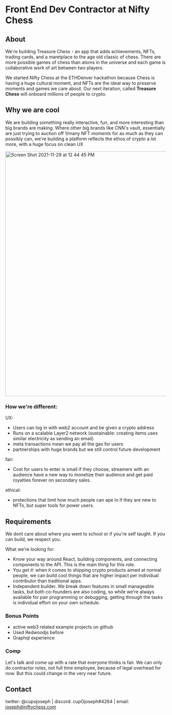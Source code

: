 # Front End Dev Contractor at Nifty Chess

## About

We're building Treasure Chess - an app that adds achievements, NFTs, trading cards, and a maretplace to the age old classic of chess. There are more possible games of chess than atoms in the universe and each game is collaborative work of art between two players.

We started Nifty Chess at the ETHDenver hackathon because Chess is having a huge cultural moment, and NFTs are the ideal way to preserve moments and games we care about. Our next iteration, called **Treasure Chess** will onboard millions of people to crypto.

## Why we are cool

We are building something really interactive, fun, and more interesting than big brands are making. Where other big brands like CNN's vault, essentially are just trying to auction off 1/many NFT _moments_ for as much as they can possibly can, we're building a platform reflects the ethos of crypto a lot more, with a huge focus on clean UX

<img width="765" alt="Screen Shot 2021-11-29 at 12 44 45 PM" src="https://user-images.githubusercontent.com/9449596/143917223-a870c202-8d0a-4b58-9d1c-2bcfab10b9e1.png">

### How we're different:

UX:

- Users can log in with web2 account and be given a crypto address 
- Runs on a scalable Layer2 network (sustainable: creating items uses similar electricity as sending an email)
- meta transactions mean we pay all the gas for users
- partnerships with huge brands but we still control future development

fair:

- Cost for users to enter is small if they choose, streamers with an audience have a new way to monetize their audience and get paid royalties forever on secondary sales.

ethical:

- protections that limit how much people can ape in if they are new to NFTs, but super tools for power users.

## Requirements

We dont care about where you went to school or if you're self taught. If you can build, we respect you.

What we're looking for:

- Know your way around React, building components, and connecting components to the API. This is the main thing for this role.
- You _get it_: when it comes to shipping crypto products aimed at normal people, we can build cool things that are higher impact per individual contributor than traditional apps.
- Independent builder. We break down features in small manageable tasks, but both co-founders are also coding, so while we're always available for pair programming or debugging, getting through the tasks is individual effort on your own schedule.

### Bonus Points
- active web3 related example projects on github
- Used Redwoodjs before
- Graphql experience

### Comp
 Let's talk and come up with a rate that everyone thinks is fair. We can only do contractor roles, not full time employee, because of legal overhead for now. But this could change in the very near future.

## Contact

twitter: @cupojoseph | discord: cupOjoseph#4264 | email: joseph@niftychess.com 

